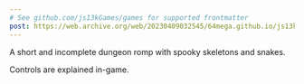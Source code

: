 ```yaml
---
# See github.com/js13kGames/games for supported frontmatter
post: https://web.archive.org/web/20230409032545/64mega.github.io/js13k-postmortem-2017.html
---
```

A short and incomplete dungeon romp with spooky skeletons and snakes.

Controls are explained in-game.
